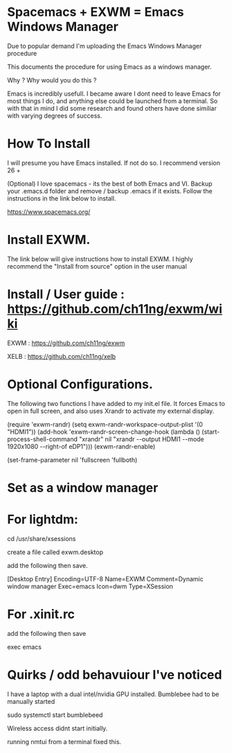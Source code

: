 # Spacemacs + EXWM = Emacs Windows Manager

Due to popular demand I'm uploading the Emacs Windows Manager procedure

This documents the procedure for using Emacs as a windows manager. 

Why ? Why would you do this ?

Emacs is incredibly usefull. I became aware I dont need to leave Emacs for most things I do, and anything else could be launched from a terminal. So with that in mind I did some research and found others have done similiar with varying degrees of success.

# How To Install

I will presume you have Emacs installed. If not do so. I recommend version 26 +

(Optional) I love spacemacs - its the best of both Emacs and VI. Backup your .emacs.d folder and remove / backup .emacs if it exists. Follow the instructions in the link below to install.

https://www.spacemacs.org/

# Install EXWM.

The link below will give instructions how to install EXWM. I highly recommend the "Install from source" option in the user manual

# Install / User guide : https://github.com/ch11ng/exwm/wiki

EXWM : https://github.com/ch11ng/exwm

XELB : https://github.com/ch11ng/xelb

# Optional Configurations. 

The following two functions I have added to my init.el file. It forces Emacs to open in full screen, and also uses Xrandr to activate my external display.

(require 'exwm-randr)
  (setq exwm-randr-workspace-output-plist '(0 "HDMI1"))
  (add-hook 'exwm-randr-screen-change-hook
            (lambda ()
              (start-process-shell-command
               "xrandr" nil "xrandr --output HDMI1  --mode 1920x1080 --right-of eDP1")))
  (exwm-randr-enable)


(set-frame-parameter nil 'fullscreen 'fullboth)



# Set as a window manager

# For lightdm:

cd /usr/share/xsessions

create a file called exwm.desktop

add the following then save.

[Desktop Entry]
Encoding=UTF-8
Name=EXWM
Comment=Dynamic window manager
Exec=emacs
Icon=dwm
Type=XSession

# For .xinit.rc

add the following then save 

exec emacs


# Quirks / odd behavuiour I've noticed  

I have a laptop with a dual intel/nvidia GPU installed. Bumblebee had to be manually started

sudo systemctl start bumblebeed

Wireless access didnt start initially.

running nmtui from a terminal fixed this.









